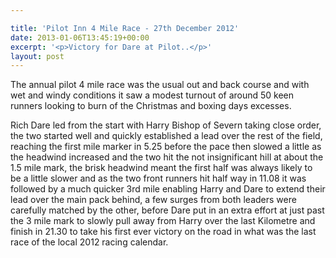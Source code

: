 ```yaml
---

title: 'Pilot Inn 4 Mile Race - 27th December 2012'
date: 2013-01-06T13:45:19+00:00
excerpt: '<p>Victory for Dare at Pilot..</p>'
layout: post
---
```

The annual pilot 4 mile race was the usual out and back course and with wet and windy conditions it saw a modest turnout of around 50 keen runners looking to burn of the Christmas and boxing days excesses.

Rich Dare led from the start with Harry Bishop of Severn taking close order, the two started well and quickly established a lead over the rest of the field, reaching the first mile marker in 5.25 before the pace then slowed a little as the headwind increased and the two hit the not insignificant hill at about the 1.5 mile mark, the brisk headwind meant the first half was always likely to be a little slower and as the two front runners hit half way in 11.08 it was followed by a much quicker 3rd mile enabling Harry and Dare to extend their lead over the main pack behind, a few surges from both leaders were carefully matched by the other, before Dare put in an extra effort at just past the 3 mile mark to slowly pull away from Harry over the last Kilometre and finish in 21.30 to take his first ever victory on the road in what was the last race of the local 2012 racing calendar.